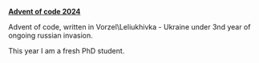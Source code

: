 [**Advent of code 2024**](https://adventofcode.com/2024)

Advent of code, written in Vorzel\Leliukhivka - Ukraine under 3nd year of ongoing russian invasion.

This year I am a fresh PhD student.